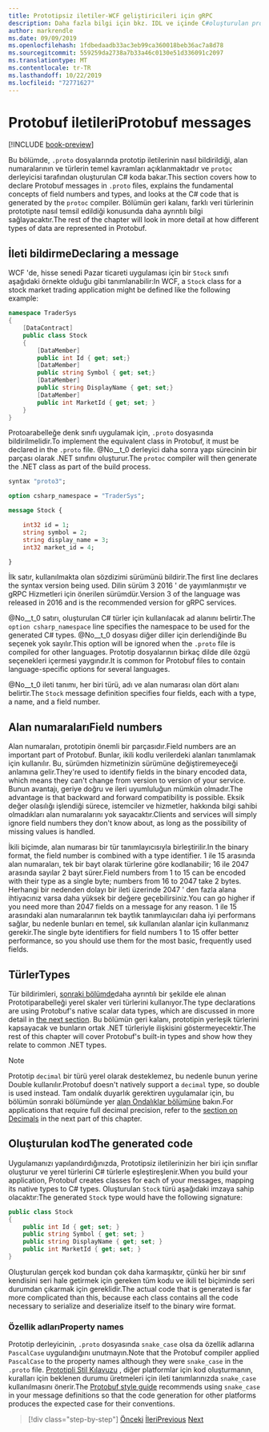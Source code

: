 ```yaml
---
title: Prototipsiz iletiler-WCF geliştiricileri için gRPC
description: Daha fazla bilgi için bkz. IDL ve içinde C#oluşturulan prototip.
author: markrendle
ms.date: 09/09/2019
ms.openlocfilehash: 1fdbedaadb33ac3eb99ca360018beb36ac7a8d78
ms.sourcegitcommit: 559259da2738a7b33a46c0130e51d336091c2097
ms.translationtype: MT
ms.contentlocale: tr-TR
ms.lasthandoff: 10/22/2019
ms.locfileid: "72771627"
---
```

# <a name="protobuf-messages"></a><span data-ttu-id="13ce8-103">Protobuf iletileri</span><span class="sxs-lookup"><span data-stu-id="13ce8-103">Protobuf messages</span></span>

[!INCLUDE [book-preview](../../../includes/book-preview.md)]

<span data-ttu-id="13ce8-104">Bu bölümde, `.proto` dosyalarında prototip iletilerinin nasıl bildirildiği, alan numaralarının ve türlerin temel kavramları açıklanmaktadır ve `protoc` derleyicisi tarafından oluşturulan C# koda bakar.</span><span class="sxs-lookup"><span data-stu-id="13ce8-104">This section covers how to declare Protobuf messages in `.proto` files, explains the fundamental concepts of field numbers and types, and looks at the C# code that is generated by the `protoc` compiler.</span></span> <span data-ttu-id="13ce8-105">Bölümün geri kalanı, farklı veri türlerinin prototipte nasıl temsil edildiği konusunda daha ayrıntılı bilgi sağlayacaktır.</span><span class="sxs-lookup"><span data-stu-id="13ce8-105">The rest of the chapter will look in more detail at how different types of data are represented in Protobuf.</span></span>

## <a name="declaring-a-message"></a><span data-ttu-id="13ce8-106">İleti bildirme</span><span class="sxs-lookup"><span data-stu-id="13ce8-106">Declaring a message</span></span>

<span data-ttu-id="13ce8-107">WCF 'de, hisse senedi Pazar ticareti uygulaması için bir `Stock` sınıfı aşağıdaki örnekte olduğu gibi tanımlanabilir:</span><span class="sxs-lookup"><span data-stu-id="13ce8-107">In WCF, a `Stock` class for a stock market trading application might be defined like the following example:</span></span>

```csharp
namespace TraderSys
{
    [DataContract]
    public class Stock
    {
        [DataMember]
        public int Id { get; set;}
        [DataMember]
        public string Symbol { get; set;}
        [DataMember]
        public string DisplayName { get; set;}
        [DataMember]
        public int MarketId { get; set; }
    }
}
```

<span data-ttu-id="13ce8-108">Protoarabelleğe denk sınıfı uygulamak için, `.proto` dosyasında bildirilmelidir.</span><span class="sxs-lookup"><span data-stu-id="13ce8-108">To implement the equivalent class in Protobuf, it must be declared in the `.proto` file.</span></span> <span data-ttu-id="13ce8-109">@No__t_0 derleyici daha sonra yapı sürecinin bir parçası olarak .NET sınıfını oluşturur.</span><span class="sxs-lookup"><span data-stu-id="13ce8-109">The `protoc` compiler will then generate the .NET class as part of the build process.</span></span>

```protobuf
syntax "proto3";

option csharp_namespace = "TraderSys";

message Stock {

    int32 id = 1;
    string symbol = 2;
    string display_name = 3;
    int32 market_id = 4;

}  
```

<span data-ttu-id="13ce8-110">İlk satır, kullanılmakta olan sözdizimi sürümünü bildirir.</span><span class="sxs-lookup"><span data-stu-id="13ce8-110">The first line declares the syntax version being used.</span></span> <span data-ttu-id="13ce8-111">Dilin sürüm 3 2016 ' de yayımlanmıştır ve gRPC Hizmetleri için önerilen sürümdür.</span><span class="sxs-lookup"><span data-stu-id="13ce8-111">Version 3 of the language was released in 2016 and is the recommended version for gRPC services.</span></span>

<span data-ttu-id="13ce8-112">@No__t_0 satırı, oluşturulan C# türler için kullanılacak ad alanını belirtir.</span><span class="sxs-lookup"><span data-stu-id="13ce8-112">The `option csharp_namespace` line specifies the namespace to be used for the generated C# types.</span></span> <span data-ttu-id="13ce8-113">@No__t_0 dosyası diğer diller için derlendiğinde Bu seçenek yok sayılır.</span><span class="sxs-lookup"><span data-stu-id="13ce8-113">This option will be ignored when the `.proto` file is compiled for other languages.</span></span> <span data-ttu-id="13ce8-114">Prototip dosyalarının birkaç dilde dile özgü seçenekleri içermesi yaygındır.</span><span class="sxs-lookup"><span data-stu-id="13ce8-114">It is common for Protobuf files to contain language-specific options for several languages.</span></span>

<span data-ttu-id="13ce8-115">@No__t_0 ileti tanımı, her biri türü, adı ve alan numarası olan dört alanı belirtir.</span><span class="sxs-lookup"><span data-stu-id="13ce8-115">The `Stock` message definition specifies four fields, each with a type, a name, and a field number.</span></span>

## <a name="field-numbers"></a><span data-ttu-id="13ce8-116">Alan numaraları</span><span class="sxs-lookup"><span data-stu-id="13ce8-116">Field numbers</span></span>

<span data-ttu-id="13ce8-117">Alan numaraları, prototipin önemli bir parçasıdır.</span><span class="sxs-lookup"><span data-stu-id="13ce8-117">Field numbers are an important part of Protobuf.</span></span> <span data-ttu-id="13ce8-118">Bunlar, ikili kodlu verilerdeki alanları tanımlamak için kullanılır. Bu, sürümden hizmetinizin sürümüne değiştiremeyeceği anlamına gelir.</span><span class="sxs-lookup"><span data-stu-id="13ce8-118">They're used to identify fields in the binary encoded data, which means they can't change from version to version of your service.</span></span> <span data-ttu-id="13ce8-119">Bunun avantajı, geriye doğru ve ileri uyumluluğun mümkün olmadır.</span><span class="sxs-lookup"><span data-stu-id="13ce8-119">The advantage is that backward and forward compatibility is possible.</span></span> <span data-ttu-id="13ce8-120">Eksik değer olasılığı işlendiği sürece, istemciler ve hizmetler, hakkında bilgi sahibi olmadıkları alan numaralarını yok sayacaktır.</span><span class="sxs-lookup"><span data-stu-id="13ce8-120">Clients and services will simply ignore field numbers they don't know about, as long as the possibility of missing values is handled.</span></span>

<span data-ttu-id="13ce8-121">İkili biçimde, alan numarası bir tür tanımlayıcısıyla birleştirilir.</span><span class="sxs-lookup"><span data-stu-id="13ce8-121">In the binary format, the field number is combined with a type identifier.</span></span> <span data-ttu-id="13ce8-122">1 ile 15 arasında alan numaraları, tek bir bayt olarak türlerine göre kodlanabilir; 16 ile 2047 arasında sayılar 2 bayt sürer.</span><span class="sxs-lookup"><span data-stu-id="13ce8-122">Field numbers from 1 to 15 can be encoded with their type as a single byte; numbers from 16 to 2047 take 2 bytes.</span></span> <span data-ttu-id="13ce8-123">Herhangi bir nedenden dolayı bir ileti üzerinde 2047 ' den fazla alana ihtiyacınız varsa daha yüksek bir değere geçebilirsiniz.</span><span class="sxs-lookup"><span data-stu-id="13ce8-123">You can go higher if you need more than 2047 fields on a message for any reason.</span></span> <span data-ttu-id="13ce8-124">1 ile 15 arasındaki alan numaralarının tek baytlık tanımlayıcıları daha iyi performans sağlar, bu nedenle bunları en temel, sık kullanılan alanlar için kullanmanız gerekir.</span><span class="sxs-lookup"><span data-stu-id="13ce8-124">The single byte identifiers for field numbers 1 to 15 offer better performance, so you should use them for the most basic, frequently used fields.</span></span>

## <a name="types"></a><span data-ttu-id="13ce8-125">Türler</span><span class="sxs-lookup"><span data-stu-id="13ce8-125">Types</span></span>

<span data-ttu-id="13ce8-126">Tür bildirimleri, [sonraki bölümde](protobuf-data-types.md)daha ayrıntılı bir şekilde ele alınan Prototiparabelleği yerel skaler veri türlerini kullanıyor.</span><span class="sxs-lookup"><span data-stu-id="13ce8-126">The type declarations are using Protobuf's native scalar data types, which are discussed in more detail in [the next section](protobuf-data-types.md).</span></span> <span data-ttu-id="13ce8-127">Bu bölümün geri kalanı, prototipin yerleşik türlerini kapsayacak ve bunların ortak .NET türleriyle ilişkisini göstermeyecektir.</span><span class="sxs-lookup"><span data-stu-id="13ce8-127">The rest of this chapter will cover Protobuf's built-in types and show how they relate to common .NET types.</span></span>

> [!NOTE]
> <span data-ttu-id="13ce8-128">Prototip `decimal` bir türü yerel olarak desteklemez, bu nedenle bunun yerine Double kullanılır.</span><span class="sxs-lookup"><span data-stu-id="13ce8-128">Protobuf doesn't natively support a `decimal` type, so double is used instead.</span></span> <span data-ttu-id="13ce8-129">Tam ondalık duyarlık gerektiren uygulamalar için, bu bölümün sonraki bölümünde yer [alan Ondalıklar bölümüne](protobuf-data-types.md#decimals) bakın.</span><span class="sxs-lookup"><span data-stu-id="13ce8-129">For applications that require full decimal precision, refer to the [section on Decimals](protobuf-data-types.md#decimals) in the next part of this chapter.</span></span>

## <a name="the-generated-code"></a><span data-ttu-id="13ce8-130">Oluşturulan kod</span><span class="sxs-lookup"><span data-stu-id="13ce8-130">The generated code</span></span>

<span data-ttu-id="13ce8-131">Uygulamanızı yapılandırdığınızda, Prototipsiz iletilerinizin her biri için sınıflar oluşturur ve yerel türlerini C# türlerle eşleştireşlenir.</span><span class="sxs-lookup"><span data-stu-id="13ce8-131">When you build your application, Protobuf creates classes for each of your messages, mapping its native types to C# types.</span></span> <span data-ttu-id="13ce8-132">Oluşturulan `Stock` türü aşağıdaki imzaya sahip olacaktır:</span><span class="sxs-lookup"><span data-stu-id="13ce8-132">The generated `Stock` type would have the following signature:</span></span>

```csharp
public class Stock
{
    public int Id { get; set; }
    public string Symbol { get; set; }
    public string DisplayName { get; set; }
    public int MarketId { get; set; }
}
```

<span data-ttu-id="13ce8-133">Oluşturulan gerçek kod bundan çok daha karmaşıktır, çünkü her bir sınıf kendisini seri hale getirmek için gereken tüm kodu ve ikili tel biçiminde seri durumdan çıkarmak için gereklidir.</span><span class="sxs-lookup"><span data-stu-id="13ce8-133">The actual code that is generated is far more complicated than this, because each class contains all the code necessary to serialize and deserialize itself to the binary wire format.</span></span>

### <a name="property-names"></a><span data-ttu-id="13ce8-134">Özellik adları</span><span class="sxs-lookup"><span data-stu-id="13ce8-134">Property names</span></span>

<span data-ttu-id="13ce8-135">Prototip derleyicinin, `.proto` dosyasında `snake_case` olsa da özellik adlarına `PascalCase` uygulandığını unutmayın.</span><span class="sxs-lookup"><span data-stu-id="13ce8-135">Note that the Protobuf compiler applied `PascalCase` to the property names although they were `snake_case` in the `.proto` file.</span></span> <span data-ttu-id="13ce8-136">[Prototipli Stil Kılavuzu](https://developers.google.com/protocol-buffers/docs/style) , diğer platformlar için kod oluşturmanın, kuralları için beklenen durumu üretmeleri için ileti tanımlarınızda `snake_case` kullanılmasını önerir.</span><span class="sxs-lookup"><span data-stu-id="13ce8-136">The [Protobuf style guide](https://developers.google.com/protocol-buffers/docs/style) recommends using `snake_case` in your message definitions so that the code generation for other platforms produces the expected case for their conventions.</span></span>

>[!div class="step-by-step"]
><span data-ttu-id="13ce8-137">[Önceki](protocol-buffers.md)
>[İleri](protobuf-data-types.md)</span><span class="sxs-lookup"><span data-stu-id="13ce8-137">[Previous](protocol-buffers.md)
[Next](protobuf-data-types.md)</span></span>
